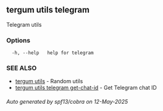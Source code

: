 ## tergum utils telegram

Telegram utils

### Options

```
  -h, --help   help for telegram
```

### SEE ALSO

* [tergum utils](tergum_utils.md)	 - Random utils
* [tergum utils telegram get-chat-id](tergum_utils_telegram_get-chat-id.md)	 - Get Telegram chat ID

###### Auto generated by spf13/cobra on 12-May-2025
